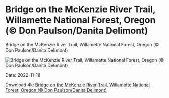 # Bridge on the McKenzie River Trail, Willamette National Forest, Oregon (© Don Paulson/Danita Delimont)

Bridge on the McKenzie River Trail, Willamette National Forest, Oregon (© Don Paulson/Danita Delimont)

![Bridge on the McKenzie River Trail, Willamette National Forest, Oregon (© Don Paulson/Danita Delimont)](https://bing.com/th?id=OHR.McKenzieRiverTrail_EN-US2967958579_UHD.jpg&w=1024&h=576)

Date: 2022-11-18

Download 4k: [Bridge on the McKenzie River Trail, Willamette National Forest, Oregon (© Don Paulson/Danita Delimont)](https://bing.com/th?id=OHR.McKenzieRiverTrail_EN-US2967958579_UHD.jpg)

